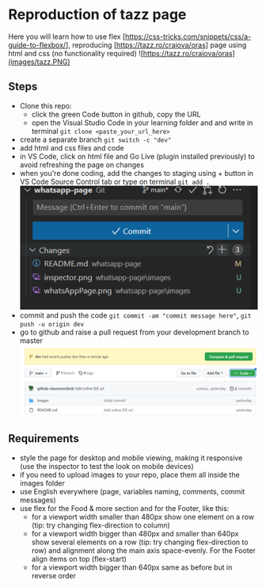 # Reproduction of tazz page

Here you will learn how to use flex [https://css-tricks.com/snippets/css/a-guide-to-flexbox/], reproducing [https://tazz.ro/craiova/oras] page using html and css (no functionality required)
![https://tazz.ro/craiova/oras](images/tazz.PNG)

## Steps

- Clone this repo:
    - click the green Code button in github, copy the URL
    - open the Visual Studio Code in your learning folder and and write in terminal `git clone <paste_your_url_here>`
- create a separate branch `git switch -c "dev"`
- add html and css files and code
- in VS Code, click on html file and Go Live (plugin installed previously) to avoid refreshing the page on changes
- when you're done coding, add the changes to staging using + button in VS Code Source Control tab or type on terminal `git add .`
![VS Code staging](images/stage.png) 
- commit and push the code `git commit -am "commit message here"`, `git push -u origin dev`
- go to github and raise a pull request from your development branch to master
![Open PR](images/pullRequest.png) 

## Requirements

- style the page for desktop and mobile viewing, making it responsive (use the inspector to test the look on mobile devices)
- if you need to upload images to your repo, place them all inside the images folder
- use English everywhere (page, variables naming, comments, commit messages)
- use flex for the Food & more section and for the Footer, like this:
    - for a viewport width smaller than 480px show one element on a row (tip: try changing flex-direction to column)
    - for a viewport width bigger than 480px and smaller than 640px show several elements on a row (tip: try changing flex-direction to row) and alignment along the main axis space-evenly. For the Footer align items on top (flex-start)
    - for a viewport width bigger than 640px same as before but in reverse order

